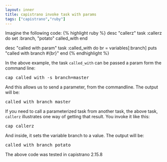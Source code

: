 ```yaml
---
layout: inner
title: capistrano invoke task with params
tags: ["capistrano","ruby"]
---
```

Imagine the following code:
{% highlight ruby %}
desc "callerz"
task :callerz do
  set :branch, "potato"
  called_with
end

desc "called with param"
task :called_with do
  br = variables[:branch]
  puts "called with branch #{br}"
end
{% endhighlight %}

In the above example, the task `called_with` can be passed a param form the command line:

<pre>
cap called_with -s branch=master
</pre>

And this allows us to send a parameter, from the commandline. The output will be:

<pre>
called with branch master
</pre>

 If you need to call a parameterized task from another task,
the above task, `callerz` illustrates one way of getting that result. You invoke it like this:

<pre>
cap callerz
</pre>

And inside, it sets the variable branch to a value. The output will be:

<pre>
called with branch potato
</pre>

The above code was tested in capistrano 2.15.8
